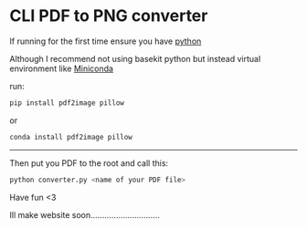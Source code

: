 # CLI PDF to PNG converter

If running for the first time ensure you have [python](https://www.python.org/)

Although I recommend not using basekit python but instead virtual environment like [Miniconda](https://www.anaconda.com/docs/getting-started/miniconda/main)

run:
```bash
pip install pdf2image pillow
```
or
```bash
conda install pdf2image pillow
```

---

Then put you PDF to the root and call this:

```bash
python converter.py <name of your PDF file>
```

Have fun <3

Ill make website soon..............................
